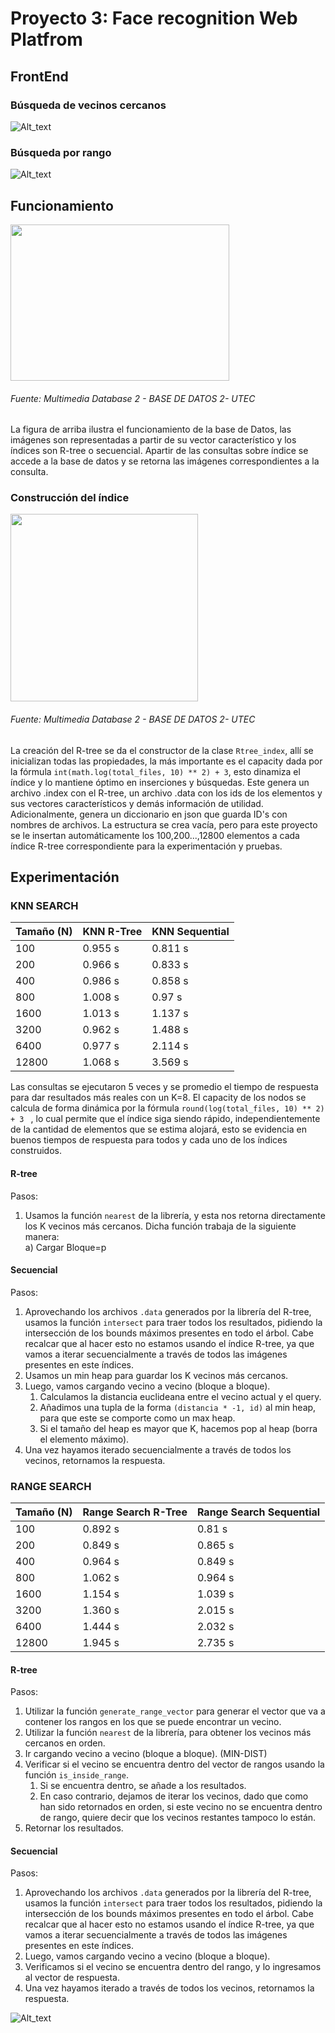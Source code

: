 # Proyecto 3: Face recognition Web Platfrom




## FrontEnd

### Búsqueda de vecinos cercanos
![Alt_text](https://i.ibb.co/b6GXx7y/Reconocimiento-KNN.gif)

### Búsqueda por rango
![Alt_text](https://i.ibb.co/ZMyGmRD/Reconocimiento-Rango.gif)

## Funcionamiento



<img src="https://i.ibb.co/zrjygDJ/Whats-App-Image-2020-12-07-at-12-06-11-PM.jpg" data-canonical-src="https://gyazo.com/eb5c5741b6a9a16c692170a41a49c858.png" width="350" height="250" />


###### Fuente: Multimedia Database 2 - BASE DE DATOS 2- UTEC

La figura de arriba ilustra el funcionamiento de la base de Datos, las imágenes son representadas a partir de su vector característico y los índices son R-tree o secuencial. Apartir de las consultas sobre índice se accede a la base de datos y se retorna las imágenes correspondientes a la consulta.
### Construcción del índice

<img src="https://i.ibb.co/pJDv5p1/Whats-App-Image-2020-12-07-at-12-09-14-PM.jpg" data-canonical-src="https://gyazo.com/eb5c5741b6a9a16c692170a41a49c858.png" width="300" height="300" />


###### Fuente: Multimedia Database 2 - BASE DE DATOS 2- UTEC

La creación del R-tree se da el constructor de la clase ```Rtree_index```, allí se inicializan todas las propiedades, la más importante es el capacity dada por la fórmula ```int(math.log(total_files, 10) ** 2) + 3```, esto dinamiza el índice y lo mantiene óptimo en inserciones y búsquedas. Este genera un archivo .index con el R-tree, un archivo .data con los ids de los elementos y sus vectores característicos y demás información de utilidad. Adicionalmente, genera un diccionario en json que guarda ID's con nombres de archivos. La estructura se crea vacía, pero para este proyecto se le insertan automáticamente los 100,200...,12800 elementos a cada índice R-tree correspondiente para la experimentación y pruebas.



## Experimentación


### KNN SEARCH

| Tamaño (N)  | KNN R-Tree | KNN Sequential      |
| --- | ----------- |   ---    |
| 100 | 0.955 s | 0.811 s       |
| 200      | 0.966 s       |  0.833 s     |
| 400   | 0.986 s        |   0.858 s    |
| 800   | 1.008 s        | 0.97 s      |
| 1600   | 1.013 s        |  1.137 s    |
| 3200   | 0.962  s      |  1.488 s    |
| 6400   | 0.977 s        |  2.114 s     |
| 12800   | 1.068 s        |  3.569 s     |


Las consultas se ejecutaron 5 veces y se promedio el tiempo de respuesta para dar resultados más reales con un K=8. El capacity de los nodos se calcula de forma dinámica por la fórmula ```round(log(total_files, 10) ** 2) + 3 ``` , lo cual permite que el índice siga siendo rápido, independientemente de la cantidad de elementos que se estima alojará, esto se evidencia en buenos tiempos de respuesta para todos y cada uno de los índices construidos.
#### R-tree

Pasos:

1) Usamos la función `nearest` de la librería, y esta nos retorna directamente los K vecinos más cercanos. Dicha función trabaja de la siguiente manera:  
    a) Cargar Bloque=p

#### Secuencial
    
Pasos:

1) Aprovechando los archivos `.data` generados por la librería del R-tree, usamos la función `intersect` para traer todos los resultados, pidiendo la intersección de los bounds máximos presentes en todo el árbol. Cabe recalcar que al hacer esto no estamos usando el índice R-tree, ya que vamos a iterar secuencialmente a través de todos las imágenes presentes en este índices.
2) Usamos un min heap para guardar los K vecinos más cercanos.
3) Luego, vamos cargando vecino a vecino (bloque a bloque).
    1) Calculamos la distancia euclideana entre el vecino actual y el query.
    2) Añadimos una tupla de la forma `(distancia * -1, id)` al min heap, para que este se comporte como un max heap.
    3) Si el tamaño del heap es mayor que K, hacemos pop al heap (borra el elemento máximo).
4) Una vez hayamos iterado secuencialmente a través de todos los vecinos, retornamos la respuesta.

### RANGE SEARCH

| Tamaño (N)  | Range Search R-Tree | Range Search Sequential      |
| --- | ----------- |   ---    |
| 100 |  0.892 s| 0.81 s |
| 200      | 0.849 s|  0.865 s     |
| 400   |0.964 s |   0.849 s    |
| 800   | 1.062 s | 0.964 s      |
| 1600   |1.154 s |  1.039 s    |
| 3200   |1.360 s |  2.015 s    |
| 6400   | 1.444 s|  2.032 s     |
| 12800   |1.945 s|  2.735 s     |

#### R-tree

Pasos:

1) Utilizar la función `generate_range_vector` para generar el vector que va a contener los rangos en los que se puede encontrar un vecino.
2) Utilizar la función `nearest` de la librería, para obtener los vecinos más cercanos en orden.
3) Ir cargando vecino a vecino (bloque a bloque). (MIN-DIST)
4) Verificar si el vecino se encuentra dentro del vector de rangos usando la función `is_inside_range`.
    1) Si se encuentra dentro, se añade a los resultados.
    2) En caso contrario, dejamos de iterar los vecinos, dado que como han sido retornados en orden, si este vecino no se encuentra dentro de rango, quiere decir que los vecinos restantes tampoco lo están.
5) Retornar los resultados.

#### Secuencial
    
Pasos:

1) Aprovechando los archivos `.data` generados por la librería del R-tree, usamos la función `intersect` para traer todos los resultados, pidiendo la intersección de los bounds máximos presentes en todo el árbol. Cabe recalcar que al hacer esto no estamos usando el índice R-tree, ya que vamos a iterar secuencialmente a través de todos las imágenes presentes en este índices.
2) Luego, vamos cargando vecino a vecino (bloque a bloque).
3) Verificamos si el vecino se encuentra dentro del rango, y lo ingresamos al vector de respuesta.
4) Una vez hayamos iterado a través de todos los vecinos, retornamos la respuesta.



![Alt_text](https://i.ibb.co/Q6zGpBh/Whats-App-Image-2020-12-07-at-12-07-17-PM.jpg)
